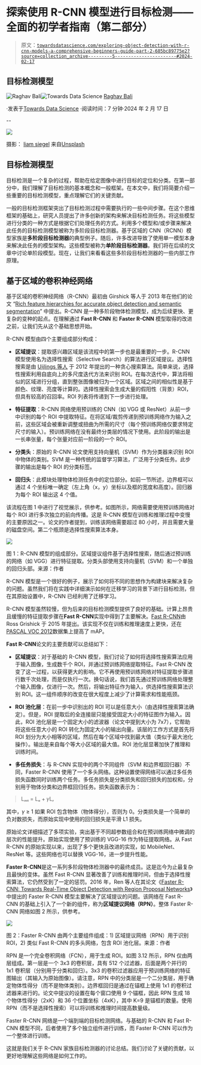 # 探索使用 R-CNN 模型进行目标检测——全面的初学者指南（第二部分）

> 原文：[`towardsdatascience.com/exploring-object-detection-with-r-cnn-models-a-comprehensive-beginners-guide-part-2-685bc89775e2?source=collection_archive---------5-----------------------#2024-02-17`](https://towardsdatascience.com/exploring-object-detection-with-r-cnn-models-a-comprehensive-beginners-guide-part-2-685bc89775e2?source=collection_archive---------5-----------------------#2024-02-17)

## 目标检测模型

[](https://medium.com/@Rghv_Bali?source=post_page---byline--685bc89775e2--------------------------------)![Raghav Bali](https://medium.com/@Rghv_Bali?source=post_page---byline--685bc89775e2--------------------------------)[](https://towardsdatascience.com/?source=post_page---byline--685bc89775e2--------------------------------)![Towards Data Science](https://towardsdatascience.com/?source=post_page---byline--685bc89775e2--------------------------------) [Raghav Bali](https://medium.com/@Rghv_Bali?source=post_page---byline--685bc89775e2--------------------------------)

·发表于[Towards Data Science](https://towardsdatascience.com/?source=post_page---byline--685bc89775e2--------------------------------) ·阅读时间：7 分钟·2024 年 2 月 17 日

--

![](img/77bfdeb62b64a50add93691e90b907d5.png)

摄影： [liam siegel](https://unsplash.com/@datalore?utm_source=medium&utm_medium=referral) 来自[Unsplash](https://unsplash.com/?utm_source=medium&utm_medium=referral)

## 目标检测模型

目标检测是一个复杂的过程，帮助在给定图像中进行目标的定位和分类。在第一部分中，我们理解了目标检测的基本概念和一般框架。在本文中，我们将简要介绍一些重要的目标检测模型，重点理解它们的关键贡献。

一般的目标检测框架突出了目标检测过程中需要执行的一些中间步骤。在这个思维框架的基础上，研究人员提出了许多创新的架构来解决目标检测任务。将这些模型进行分类的一种方式是根据它们处理任务的方式。利用多个模型和/或步骤来解决此任务的目标检测模型被称为多阶段目标检测器。基于区域的 CNN（RCNN）模型家族是**多阶段目标检测器**的典型例子。随后，许多改进导致了使用单一模型本身来解决此任务的模型架构。这些模型被称为**单阶段目标检测器**。我们将在后续的文章中讨论单阶段模型。现在，让我们来看看这些多阶段目标检测器的一些内部工作原理。

## 基于区域的卷积神经网络

基于区域的卷积神经网络（R-CNN）最初由 Girshick 等人于 2013 年在他们的论文 “[Rich feature hierarchies for accurate object detection and semantic segmentation](https://arxiv.org/abs/1311.2524)” 中提出。R-CNN 是一种多阶段物体检测模型，成为后续更快、更复杂的变种的起点。在理解通过 **Fast R-CNN** 和 **Faster R-CNN** 模型取得的改进之前，让我们先从这个基础思想开始。

R-CNN 模型由四个主要组成部分构成：

+   **区域提议**：提取感兴趣区域是该流程中的第一步也是最重要的一步。R-CNN 模型使用名为选择性搜索（Selective Search）的算法进行区域提议。选择性搜索是由 [Uijlings 等人](http://www.huppelen.nl/publications/selectiveSearchDraft.pdf) 于 2012 年提出的一种贪心搜索算法。简单来说，选择性搜索利用自底向上的多尺度迭代方法来识别 ROI。在每次迭代中，算法将相似的区域进行分组，直到整张图像被归为一个区域。区域之间的相似性是基于颜色、纹理、亮度等计算的。选择性搜索会生成大量的假阳性（背景）ROI，但具有较高的召回率。ROI 列表将传递到下一步进行处理。

+   **特征提取**：R-CNN 网络使用预训练的 CNN（如 VGG 或 ResNet）从前一步中识别的每个 ROI 中提取特征。在将区域/裁剪传递到预训练网络作为输入之前，这些区域会被重新调整或扭曲为所需的尺寸（每个预训练网络仅要求特定尺寸的输入）。预训练网络在没有最终分类层的情况下使用。此阶段的输出是一长串张量，每个张量对应前一阶段的一个 ROI。

+   **分类头**：原始的 R-CNN 论文使用支持向量机（SVM）作为分类器来识别 ROI 中物体的类别。SVM 是一种传统的监督学习算法，广泛用于分类任务。此步骤的输出是每个 ROI 的分类标签。

+   **回归头**：此模块处理物体检测任务中的定位部分。如前一节所述，边界框可以通过 4 个坐标唯一确定（左上角（x，y）坐标以及框的宽度和高度）。回归器为每个 ROI 输出这 4 个值。

该流程在图 1 中进行了视觉展示，供参考。如图所示，网络需要使用预训练网络对每个 ROI 进行多次独立的前向传播。这是 R-CNN 模型在训练和推理过程中变慢的主要原因之一。论文的作者提到，训练该网络需要超过 80 小时，并且需要大量的磁盘空间。第二个瓶颈是选择性搜索算法本身。

![](img/bc1576d845aac3e157ff3d86511e95fc.png)

图 1：R-CNN 模型的组成部分。区域提议组件基于选择性搜索，随后通过预训练的网络（如 VGG）进行特征提取。分类头部使用支持向量机（SVM）和一个单独的回归头部。来源：作者

R-CNN 模型是一个很好的例子，展示了如何将不同的思想作为构建块来解决复杂的问题。虽然我们将在实践中详细演示如何在迁移学习的背景下进行目标检测，但在其原始设置中，R-CNN 已经利用了迁移学习。

R-CNN 模型虽然较慢，但为后来的目标检测模型提供了良好的基础。计算上昂贵且缓慢的特征提取步骤在**Fast R-CNN**实现中得到了主要解决。[Fast R-CNN](https://arxiv.org/abs/1504.08083)由 Ross Grishick 于 2015 年提出。该实现不仅在训练和推理速度上更快，还在[PASCAL VOC 2012](http://host.robots.ox.ac.uk/pascal/VOC/voc2012/)数据集上提高了 mAP。

**Fast R-CNN**论文的主要贡献可以总结如下：

+   **区域提议**：对于基础的 R-CNN 模型，我们讨论了如何将选择性搜索算法应用于输入图像，生成数千个 ROI，并通过预训练网络提取特征。Fast R-CNN 改变了这一过程，以获得更大的影响。它不再使用预训练网络对特征提取步骤进行数千次处理，而是仅执行一次。换句话说，我们首先通过预训练网络处理整个输入图像，仅进行一次。然后，将输出特征作为输入，供选择性搜索算法识别 ROI。这一组件顺序的改变在很大程度上减少了计算需求和性能瓶颈。

+   **ROI 池化层**：在前一步中识别出的 ROI 可以是任意大小（由选择性搜索算法确定）。但是，ROI 提取后的全连接层只能接受固定大小的特征图作为输入。因此，ROI 池化层是一个固定大小的滤波器（论文中提到大小为 7x7），它帮助将这些任意大小的 ROI 转化为固定大小的输出向量。该层的工作方式是首先将 ROI 划分为大小相等的区域，然后在每个区域中找到最大值（类似于最大池化操作）。输出是来自每个等大小区域的最大值。ROI 池化层显著加快了推理和训练时间。

+   **多任务损失**：与 R-CNN 实现中的两个不同组件（SVM 和边界框回归器）不同，Faster R-CNN 使用了一个多头网络。这种设置使得网络可以通过多任务损失函数同时训练两个任务。多任务损失是分类损失和回归损失的加权和，分别用于物体分类和边界框回归任务。损失函数表示为：

> Lₘₜ = Lₒ + 𝛾Lᵣ

其中，𝛾 ≥ 1 如果 ROI 包含物体（物体得分），否则为 0。分类损失是一个简单的负对数损失，而原始实现中使用的回归损失是平滑 L1 损失。

原始论文详细描述了多项实验，突出基于不同超参数组合和在预训练网络中微调的层次的性能提升。原始实现使用了预训练的 VGG-16 作为特征提取网络。从 Fast R-CNN 的原始实现以来，出现了多个更快且改进的实现，如 MobileNet、ResNet 等。这些网络也可以替换 VGG-16，进一步提升性能。

**Faster R-CNN**是这一系列多阶段物体检测器中的最终成员。这是迄今为止最复杂且最快的变体。虽然 Fast R-CNN 显著改善了训练和推理时间，但由于选择性搜索算法，它仍然受到了一定的惩罚。2016 年，Ren 等人在其论文《[Faster R-CNN: Towards Real-Time Object Detection with Region Proposal Networks](https://papers.nips.cc/paper/2015/file/14bfa6bb14875e45bba028a21ed38046-Paper.pdf)》中提出的 Faster R-CNN 模型主要解决了区域提议的问题。该网络在 Fast R-CNN 的基础上引入了一个新的组件，称为**区域提议网络（RPN）**。整体 Faster R-CNN 网络如图 2 所示，供参考。

![](img/317b48c82e252b5db04dbe89c0ba9aca.png)

图 2：Faster R-CNN 由两个主要组件组成：1) 区域提议网络（RPN）用于识别 ROI，2) 类似 Fast R-CNN 的多头网络，包含 ROI 池化层。来源：作者

RPN 是一个完全卷积网络（FCN），用于生成 ROI。如图 3.12 所示，RPN 仅由两层组成。第一层是一个 3x3 的卷积层，具有 512 个过滤器，后面是两个并行的 1x1 卷积层（分别用于分类和回归）。3x3 的卷积过滤器应用于预训练网络的特征图输出（其输入为原始图像）。请注意，RPN 中的分类层是一个二分类层，用于确定物体性得分（而不是物体类别）。边界框回归是通过在锚框上使用 1x1 的卷积过滤器来进行的。论文中提议的设置在每个窗口使用 9 个锚框，因此 RPN 生成 18 个物体性得分（2xK）和 36 个位置坐标（4xK），其中 K=9 是锚框的数量。使用 RPN（而不是选择性搜索）可以将训练和推理时间提高数量级。

Faster R-CNN 网络是一个端到端的目标检测网络。与基础的 R-CNN 和 Fast R-CNN 模型不同，后者使用了多个独立组件进行训练，而 Faster R-CNN 可以作为一个整体进行训练。

这就是我们关于 R-CNN 家族目标检测器的讨论总结。我们讨论了关键的贡献，以更好地理解这些网络是如何工作的。
